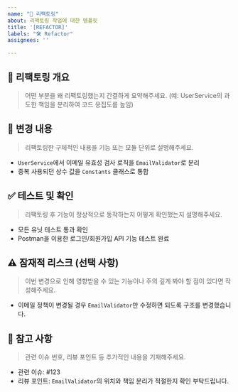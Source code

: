 ```yaml
---
name: "🔧 리팩토링"
about: 리팩토링 작업에 대한 템플릿
title: '[REFACTOR]'
labels: "🛠️ Refactor"
assignees: ''

---
```


## 🎯 리팩토링 개요
> 어떤 부분을 왜 리팩토링했는지 간결하게 요약해주세요.
> (예: UserService의 과도한 책임을 분리하여 코드 응집도를 높임)

## 📝 변경 내용
> 리팩토링한 구체적인 내용을 기능 또는 모듈 단위로 설명해주세요.
- `UserService`에서 이메일 유효성 검사 로직을 `EmailValidator`로 분리
- 중복 사용되던 상수 값을 `Constants` 클래스로 통합

## ✅ 테스트 및 확인
> 리팩토링 후 기능이 정상적으로 동작하는지 어떻게 확인했는지 설명해주세요.
- 모든 유닛 테스트 통과 확인
- Postman을 이용한 로그인/회원가입 API 기능 테스트 완료

## ⚠️ 잠재적 리스크 (선택 사항)
> 이번 변경으로 인해 영향받을 수 있는 기능이나 주의 깊게 봐야 할 점이 있다면 작성해주세요.
- 이메일 정책이 변경될 경우 `EmailValidator`만 수정하면 되도록 구조를 변경했습니다.

## 📎 참고 사항
> 관련 이슈 번호, 리뷰 포인트 등 추가적인 내용을 기재해주세요.
- 관련 이슈: #123
- 리뷰 포인트: `EmailValidator`의 위치와 책임 분리가 적절한지 확인 부탁드립니다.